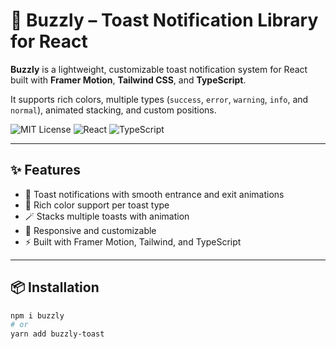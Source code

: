 # 🚀 Buzzly – Toast Notification Library for React

**Buzzly** is a lightweight, customizable toast notification system for React built with **Framer Motion**, **Tailwind CSS**, and **TypeScript**.

It supports rich colors, multiple types (`success`, `error`, `warning`, `info`, and `normal`), animated stacking, and custom positions.

![MIT License](https://img.shields.io/badge/license-MIT-green)
![React](https://img.shields.io/badge/react-18+-brightgreen)
![TypeScript](https://img.shields.io/badge/typescript-✔️-blue)

---

## ✨ Features

- 🔔 Toast notifications with smooth entrance and exit animations
- 🎨 Rich color support per toast type
- 🪄 Stacks multiple toasts with animation
- 📱 Responsive and customizable
- ⚡ Built with Framer Motion, Tailwind, and TypeScript

---

## 📦 Installation

```bash
npm i buzzly
# or
yarn add buzzly-toast
